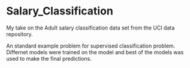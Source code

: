 # Salary_Classification
My take on the Adult salary classification data set from the UCI data repository.

An standard example problem for supervised classification problem. Differnet models were trained on the model and best of the models was used to make the final predictions.

